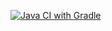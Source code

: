 [![Java CI with Gradle](https://github.com/Valmar91/Patterns1/actions/workflows/gradle.yml/badge.svg)](https://github.com/Valmar91/Patterns1/actions/workflows/gradle.yml)